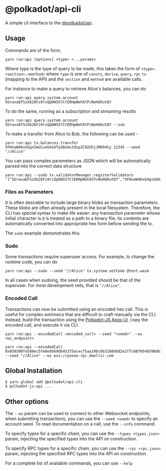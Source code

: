 # @polkadot/api-cli

A simple cli interface to the [@polkadot/api](https://github.com/polkadot-js/api).


## Usage

Commands are of the form,

```
yarn run:api [options] <type> <...params>
```

Where type is the type of query to be made, this takes the form of `<type>.<section>.<method>` where `type` is one of `consts`, `derive`, `query`, `rpc` `tx` (mapping to the API) and the `section` and `method` are available calls.

For instance to make a query to retrieve Alice's balances, you can do

```
yarn run:api query.system.account 5GrwvaEF5zXb26Fz9rcQpDWS57CtERHpNehXCPcNoHGKutQY
```

To do the same, running as a subscription and streaming results

```
yarn run:api query.system.account 5GrwvaEF5zXb26Fz9rcQpDWS57CtERHpNehXCPcNoHGKutQY --sub
```

To make a transfer from Alice to Bob, the following can be used -

```
yarn run:api tx.balances.transfer 5FHneW46xGXgs5mUiveU4sbTyGBzmstUspZC92UhjJM694ty 12345 --seed "//Alice"
```

You can pass complex parameters as JSON which will be automatically parsed into the correct data structure

```
yarn run:api --sudo tx.validatorManager.registerValidators '["5GrwvaEF5zXb26Fz9rcQpDWS57CtERHpNehXCPcNoHGKutQY","5FHneW46xGXgs5mUiveU4sbTyGBzmstUspZC92UhjJM694ty"]'
```


### Files as Parameters

It is often desirable to include large binary blobs as transaction parameters. These blobs are often already present in the local filesystem. Therefore, the CLI has special syntax to make life easier: any transaction parameter whose initial character is `@` is treated as a path to a binary file; its contents are automatically converted into appropriate hex form before sending the tx.

The `sudo` example demonstrates this.


### Sudo

Some transactions require superuser access. For example, to change the runtime code, you can do

```
yarn run:api --sudo --seed "//Alice" tx.system.setCode @test.wasm
```

In all cases when sudoing, the seed provided should be that of the superuser. For most development nets, that is `"//Alice"`.

### Encoded Call

Transactions can now be submitted using an encoded hex call. This is useful for complex extrinsics that are difficult to craft manually via the CLI. Instead, build the transaction using the [Polkadot-JS Apps UI](https://polkadot.js.org/apps/#/extrinsics), copy the encoded call, and execute it via CLI.

```
yarn run:api --encodedCall <encoded_call> --seed "<seed>" --ws <ws_endpoint>
```

```
yarn run:api --encodedCall 0x050300fe580ec5fe0e9569d645375acecf5aa19bc0b3188ddd2e2ffc68f6548590d61e0700e8764817 --seed "//Alice" --ws wss://paseo-rpc.dwellir.com
```

## Global Installation

```
$ yarn global add @polkadot/api-cli
$ polkadot-js-api ...
```


## Other options

The `--ws` param can be used to connect to other Websocket endpoints, when submitting transactions, you can use the `--seed <seed>` to specify an account seed. To read documentation on a call, use the `--info` command.

To specify types for a specific chain, you can use the `--types <types.json>` param, injecting the specified types into the API on construction.

To specify RPC types for a specific chain, you can use the `--rpc <rpc.json>` param, injecting the specified RPC types into the API on construction.

For a complete list of available commands, you can use `--help`
